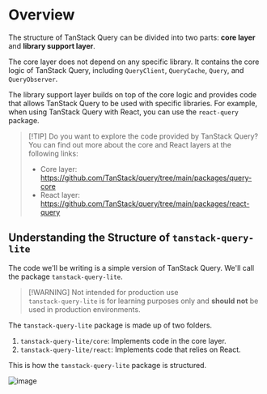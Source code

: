 # Overview

The structure of TanStack Query can be divided into two parts: **core layer** and **library support layer**.

The core layer does not depend on any specific library. It contains the core logic of TanStack Query, including `QueryClient`, `QueryCache`, `Query`, and `QueryObserver`.

The library support layer builds on top of the core logic and provides code that allows TanStack Query to be used with specific libraries. For example, when using TanStack Query with React, you can use the `react-query` package.

> [!TIP] Do you want to explore the code provided by TanStack Query?
> You can find out more about the core and React layers at the following links:
>
> - Core layer: https://github.com/TanStack/query/tree/main/packages/query-core
> - React layer: https://github.com/TanStack/query/tree/main/packages/react-query

## Understanding the Structure of `tanstack-query-lite`

The code we'll be writing is a simple version of TanStack Query. We'll call the package `tanstack-query-lite`.

> [!WARNING] Not intended for production use  
> `tanstack-query-lite` is for learning purposes only and **should not** be used in production environments.

The `tanstack-query-lite` package is made up of two folders.

1. `tanstack-query-lite/core`: Implements code in the core layer.
2. `tanstack-query-lite/react`: Implements code that relies on React.

This is how the `tanstack-query-lite` package is structured.

![image](/architecture.png)
